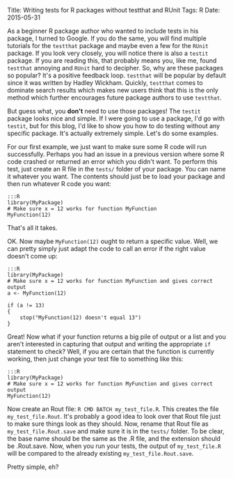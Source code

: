 Title: Writing tests for R packages without testthat and RUnit
Tags: R
Date: 2015-05-31

As a beginner R package author who wanted to include tests in his package, I turned to Google.
If you do the same, you will find multiple tutorials for the `testthat` package and maybe even a few for the `RUnit` package.
If you look very closely, you will notice there is also a  `testit` package.
If you are reading this, that probably means you, like me, found `testthat` annoying and `RUnit` hard to decipher.
So, why are these packages so popular?
It's a positive feedback loop.
`testthat` will be popular by default since it was written by Hadley Wickham.
Quickly, `testthat` comes to dominate search results which makes new users think that this is the only method which further encourages future package authors to use `testthat`.

But guess what, you **don't** need to use those packages!
The `testit` package looks nice and simple.
If I were going to use a package, I'd go with `testit`, but for this blog, I'd like to show you how to do testing without any specific package.
It's actually extremely simple.
Let's do some examples.

For our first example, we just want to make sure some R code will run successfully.
Perhaps you had an issue in a previous version where some R code crashed or returned an error which you didn't want.
To perform this test, just create an R file in the `tests/` folder of your package.
You can name it whatever you want.
The contents should just be to load your package and then run whatever R code you want:

    :::R
    library(MyPackage)
    # Make sure x = 12 works for function MyFunction
    MyFunction(12)

That's all it takes.

OK.
Now maybe `MyFunction(12)` ought to return a specific value.
Well, we can pretty simply just adapt the code to call an error if the right value doesn't come up:

    :::R
    library(MyPackage)
    # Make sure x = 12 works for function MyFunction and gives correct output
    a <- MyFunction(12)

    if (a != 13)
    {
        stop("MyFunction(12) doesn't equal 13")
    }

Great!
Now what if your function returns a big pile of output or a list and you aren't interested in capturing that output and writing the appropriate `if` statement to check?
Well, if you are certain that the function is currently working, then just change your test file to something like this:


    :::R
    library(MyPackage)
    # Make sure x = 12 works for function MyFunction and gives correct output
    MyFunction(12)

Now create an Rout file: `R CMD BATCH my_test_file.R`.
This creates the file `my_test_file.Rout`.
It's probably a good idea to look over that Rout file just to make sure things look as they should.
Now, rename that Rout file as `my_test_file.Rout.save` and make sure it is in the `tests/` folder.
To be clear, the base name should be the same as the .R file, and the extension should be .Rout.save.
Now, when you run your tests, the output of `my_test_file.R` will be compared to the already existing `my_test_file.Rout.save`.

Pretty simple, eh?
